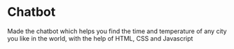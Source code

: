 # Chatbot
Made the chatbot which helps you find the time and temperature of any city you like in the world, with the help of HTML, CSS and Javascript
